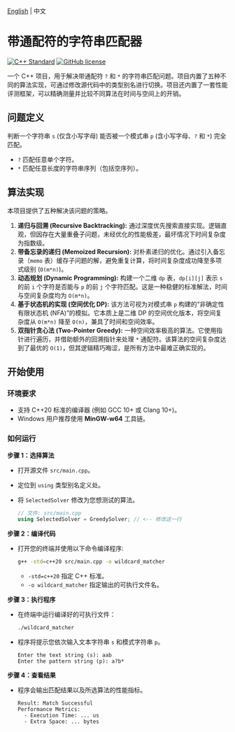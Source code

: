 [English](README.md) | 中文

# 带通配符的字符串匹配器

[![C++ Standard](https://img.shields.io/badge/standard-20%2B-blue?style=flat&logo=cplusplus)](https://isocpp.org/std/status)
[![GitHub license](https://img.shields.io/github/license/suzato/wildcard-matcher)](LICENSE)

一个 C++ 项目，用于解决带通配符 `?` 和 `*` 的字符串匹配问题。项目内置了五种不同的算法实现，可通过修改源代码中的类型别名进行切换。项目还内置了一套性能评测框架，可以精确测量并比较不同算法在时间与空间上的开销。

## 问题定义

判断一个字符串 `s` (仅含小写字母) 能否被一个模式串 `p` (含小写字母、`?` 和 `*`) 完全匹配。

- `?` 匹配任意单个字符。
- `*` 匹配任意长度的字符串序列（包括空序列）。

## 算法实现

本项目提供了五种解决该问题的策略。

1.  **递归与回溯 (Recursive Backtracking):** 通过深度优先搜索直接实现。逻辑直观，但因存在大量重叠子问题，未经优化的性能极差，最坏情况下时间复杂度为指数级。
2.  **带备忘录的递归 (Memoized Recursion):** 对朴素递归的优化。通过引入备忘录（`memo` 表）缓存子问题的解，避免重复计算，将时间复杂度成功降至多项式级别 (`O(m*n)`)。
3.  **动态规划 (Dynamic Programming):** 构建一个二维 `dp` 表，`dp[i][j]` 表示 `s` 的前 `i` 个字符是否能与 `p` 的前 `j` 个字符匹配。这是一种稳健的标准解法，时间与空间复杂度均为 `O(m*n)`。
4.  **基于状态机的实现 (空间优化 DP):** 该方法可视为对模式串 `p` 构建的“非确定性有限状态机 (NFA)”的模拟。它本质上是二维 DP 的空间优化版本，将空间复杂度从 `O(m*n)` 降至 `O(n)`，兼具了时间和空间效率。
5.  **双指针贪心法 (Two-Pointer Greedy):** 一种空间效率极高的算法。它使用指针进行遍历，并借助额外的回溯指针来处理 `*` 通配符。该算法的空间复杂度达到了最优的 `O(1)`，但其逻辑精巧晦涩，是所有方法中最难正确实现的。

## 开始使用

### 环境要求

- 支持 C++20 标准的编译器 (例如 GCC 10+ 或 Clang 10+)。
- Windows 用户推荐使用 **MinGW-w64** 工具链。

### 如何运行

**步骤 1：选择算法**

- 打开源文件 `src/main.cpp`。
- 定位到 `using` 类型别名定义处。
- 将 `SelectedSolver` 修改为您想测试的算法。

  ```cpp
  // 文件: src/main.cpp
  using SelectedSolver = GreedySolver; // <-- 修改这一行
  ```

**步骤 2：编译代码**

- 打开您的终端并使用以下命令编译程序:

  ```bash
  g++ -std=c++20 src/main.cpp -o wildcard_matcher
  ```

  - `-std=c++20` 指定 C++ 标准。
  - `-o wildcard_matcher` 指定输出的可执行文件名。

**步骤 3：执行程序**

- 在终端中运行编译好的可执行文件：

  ```bash
  ./wildcard_matcher
  ```

- 程序将提示您依次输入文本字符串 `s` 和模式字符串 `p`。

  ```
  Enter the text string (s): aab
  Enter the pattern string (p): a?b*
  ```

**步骤 4：查看结果**

- 程序会输出匹配结果以及所选算法的性能指标。

  ```
  Result: Match Successful
  Performance Metrics:
    - Execution Time: ... us
    - Extra Space: ... bytes
  ```
